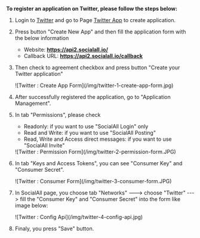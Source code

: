 __To register an application on Twitter, please follow the steps below:__

1. Login to [Twitter](https://www.twitter.com/) and go to Page [Twitter App](http://apps.twitter.com/) to create application.
2. Press button "Create New App" and then fill the application form with the below information
    * Website: __https://api2.socialall.io/__
    * Callback URL: __https://api2.socialall.io/callback__
3. Then check to agreement checkbox and press button "Create your Twitter application"
    <div class="soclall-br"></div>
    ![Twitter : Create App Form](/img/twitter-1-create-app-form.jpg)
    <div class="soclall-br"></div>
4. After successfully registered the application, go to "Application Management".
5. In tab "Permissions", please check
    * Readonly: if you want to use "SocialAll Login" only
    * Read and Write: if you want to use "SocialAll Posting"
    * Read, Write and Access direct messages: if you want to use "SocialAll Invite"
     
     <div class="soclall-br"></div>
     ![Twitter : Permission Form](/img/twitter-2-permission-form.JPG)
     <div class="soclall-br"></div>
     
6. In tab "Keys and Access Tokens", you can see "Consumer Key" and "Consumer Secret".
    <div class="soclall-br"></div>
    ![Twitter : Consumer Form](/img/twitter-3-consumer-form.JPG)
    <div class="soclall-br"></div>
7. In SocialAll page, you choose tab "Networks" ---> choose "Twitter" ---> fill the "Consumer Key" and "Consumer Secret" into the form like image below:
    <div class="soclall-br"></div>
    ![Twitter : Config Api](/img/twitter-4-config-api.jpg)
    <div class="soclall-br"></div>
8. Finaly, you press "Save" button.